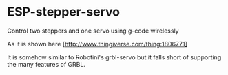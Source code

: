 # ESP-stepper-servo
Control two steppers and one servo using g-code wirelessly

As it is shown here [http://www.thingiverse.com/thing:1806771]

It is somehow similar to Robotini's grbl-servo but it falls short of supporting the many features of GRBL. 
